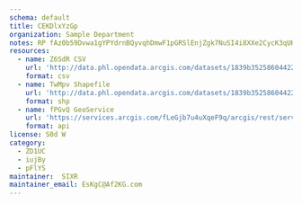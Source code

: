 ```yaml
---
schema: default
title: CEKDlxYzGp 
organization: Sample Department 
notes: RP fAz0b59Dvwa1gYPYdrnBQyvqhDmwF1pGRSlEnjZgk7NuSI4i8XXe2CycK3qUKmHTVMop9LVZI8C3FBEd5hGko02Mt6AzNH4L7 
resources:
  - name: Z6SdR CSV
    url: 'http://data.phl.opendata.arcgis.com/datasets/1839b35258604422b0b520cbb668df0d_0.csv'
    format: csv
  - name: TwMpv Shapefile
    url: 'http://data.phl.opendata.arcgis.com/datasets/1839b35258604422b0b520cbb668df0d_0.zip'
    format: shp
  - name: fPGvQ GeoService
    url: 'https://services.arcgis.com/fLeGjb7u4uXqeF9q/arcgis/rest/services/Air_Monitoring_Stations/FeatureServer/0/query'
    format: api
license: S0d W 
category:
  - ZD1UC 
  - iujBy 
  - pFlYS 
maintainer:  SIXR  
maintainer_email: EsKgC@Af2KG.com
---
```

